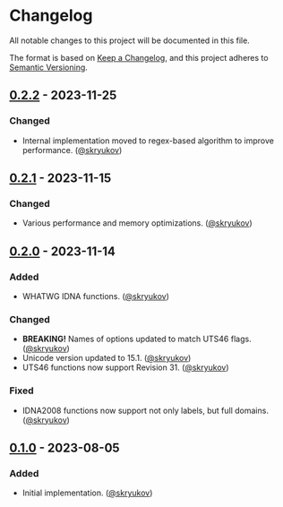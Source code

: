 # Changelog

All notable changes to this project will be documented in this file.

The format is based on [Keep a Changelog],
and this project adheres to [Semantic Versioning].

## [0.2.2] - 2023-11-25

### Changed

- Internal implementation moved to regex-based algorithm to improve performance. ([@skryukov])

## [0.2.1] - 2023-11-15

### Changed

- Various performance and memory optimizations. ([@skryukov])

## [0.2.0] - 2023-11-14

### Added

- WHATWG IDNA functions. ([@skryukov])

### Changed

- **BREAKING!** Names of options updated to match UTS46 flags. ([@skryukov])
- Unicode version updated to 15.1. ([@skryukov])
- UTS46 functions now support Revision 31. ([@skryukov])

### Fixed

- IDNA2008 functions now support not only labels, but full domains. ([@skryukov])

## [0.1.0] - 2023-08-05

### Added

- Initial implementation. ([@skryukov])

[@skryukov]: https://github.com/skryukov

[Unreleased]: https://github.com/skryukov/uri-idna/compare/v0.2.2...HEAD
[0.2.2]: https://github.com/skryukov/uri-idna/compare/v0.2.1...v0.2.2
[0.2.1]: https://github.com/skryukov/uri-idna/compare/v0.2.0...v0.2.1
[0.2.0]: https://github.com/skryukov/uri-idna/compare/v0.1.0...v0.2.0
[0.1.0]: https://github.com/skryukov/uri-idna/commits/v0.1.0

[Keep a Changelog]: https://keepachangelog.com/en/1.0.0/
[Semantic Versioning]: https://semver.org/spec/v2.0.0.html
